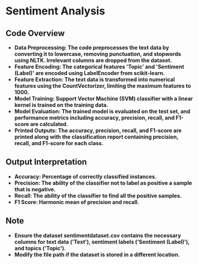 # Sentiment Analysis
## Code Overview
- **Data Preprocessing: The code preprocesses the text data by converting it to lowercase,
 removing punctuation,
   and stopwords using NLTK. Irrelevant columns are dropped from the dataset.**
- **Feature Encoding: The categorical features 'Topic' and 'Sentiment (Label)' are encoded using LabelEncoder from scikit-learn.**
- **Feature Extraction: The text data is transformed into numerical features using the CountVectorizer, limiting the maximum features to 1000.**
- **Model Training: Support Vector Machine (SVM) classifier with a linear kernel is trained on the training data.**
- **Model Evaluation: The trained model is evaluated on the test set, and performance metrics including accuracy,
 precision, recall, and F1-score are calculated.**
- **Printed Outputs: The accuracy, precision, recall, and F1-score are printed along with the classification report containing precision, recall, and F1-score for each class.**
## Output Interpretation
- **Accuracy: Percentage of correctly classified instances.**
- **Precision: The ability of the classifier not to label as positive a sample that is negative.**
- **Recall: The ability of the classifier to find all the positive samples.**
- **F1 Score: Harmonic mean of precision and recall.**
## Note
- **Ensure the dataset sentimentdataset.csv contains the necessary columns for text data ('Text'), sentiment labels ('Sentiment (Label)'), and topics ('Topic').**
- **Modify the file path if the dataset is stored in a different location.**
